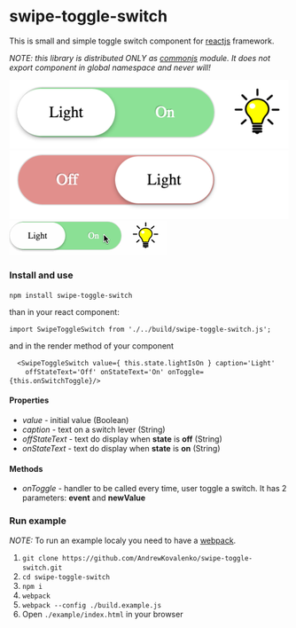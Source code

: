# swipe-toggle-switch
This is small and simple toggle switch component for [reactjs](https://facebook.github.io/react/) framework.

*NOTE: this library is distributed ONLY as [commonjs](http://wiki.commonjs.org/wiki/Modules/1.1) module. It does not export component in global namespace and never will!*

![Turned on](/example/images/turned-on.png?raw=true)
![Turned off](/example/images/turned-off.png?raw=true)
![Animated](/example/images/animated.gif?raw=true)

### Install and use

`npm install swipe-toggle-switch`

than in your react component:

```
import SwipeToggleSwitch from './../build/swipe-toggle-switch.js';
```
and in the render method of your component
```
  <SwipeToggleSwitch value={ this.state.lightIsOn } caption='Light' 
    offStateText='Off' onStateText='On' onToggle={this.onSwitchToggle}/>
```

#### Properties
* *value* - initial value (Boolean) 
* *caption* - text on a switch lever (String)
* *offStateText* - text do display when **state** is **off** (String)
* *onStateText* - text do display when **state** is **on** (String)

#### Methods
* *onToggle* - handler to be called every time, user toggle a switch. It has 2 parameters: **event** and **newValue**
 
### Run example
*NOTE:* To run an example localy you need to have a [webpack](https://webpack.github.io/).

1. `git clone https://github.com/AndrewKovalenko/swipe-toggle-switch.git`
2. `cd swipe-toggle-switch`
3. `npm i`
4. `webpack`
5. `webpack --config ./build.example.js`
6. Open `./example/index.html` in your browser


